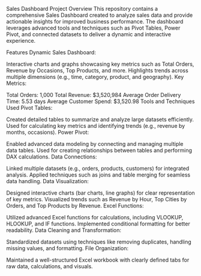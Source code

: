 Sales Dashboard Project
Overview
This repository contains a comprehensive Sales Dashboard created to analyze sales data and provide actionable insights for improved business performance. The dashboard leverages advanced tools and techniques such as Pivot Tables, Power Pivot, and connected datasets to deliver a dynamic and interactive experience.

Features
Dynamic Sales Dashboard:

Interactive charts and graphs showcasing key metrics such as Total Orders, Revenue by Occasions, Top Products, and more.
Highlights trends across multiple dimensions (e.g., time, category, product, and geography).
Key Metrics:

Total Orders: 1,000
Total Revenue: $3,520,984
Average Order Delivery Time: 5.53 days
Average Customer Spend: $3,520.98
Tools and Techniques Used
Pivot Tables:

Created detailed tables to summarize and analyze large datasets efficiently.
Used for calculating key metrics and identifying trends (e.g., revenue by months, occasions).
Power Pivot:

Enabled advanced data modeling by connecting and managing multiple data tables.
Used for creating relationships between tables and performing DAX calculations.
Data Connections:

Linked multiple datasets (e.g., orders, products, customers) for integrated analysis.
Applied techniques such as joins and table merging for seamless data handling.
Data Visualization:

Designed interactive charts (bar charts, line graphs) for clear representation of key metrics.
Visualized trends such as Revenue by Hour, Top Cities by Orders, and Top Products by Revenue.
Excel Functions:

Utilized advanced Excel functions for calculations, including VLOOKUP, HLOOKUP, and IF functions.
Implemented conditional formatting for better readability.
Data Cleaning and Transformation:

Standardized datasets using techniques like removing duplicates, handling missing values, and formatting.
File Organization:

Maintained a well-structured Excel workbook with clearly defined tabs for raw data, calculations, and visuals.
